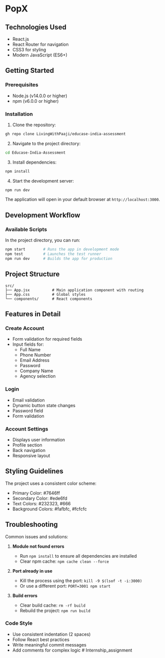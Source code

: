 # PopX





## Technologies Used

- React.js
- React Router for navigation
- CSS3 for styling
- Modern JavaScript (ES6+)



## Getting Started

### Prerequisites

- Node.js (v14.0.0 or higher)
- npm (v6.0.0 or higher)

### Installation

1. Clone the repository:
```bash
gh repo clone LivingWithPaaji/educase-india-assessment
```

2. Navigate to the project directory:
```bash
cd Educase-India-Assessment
```

3. Install dependencies:
```bash
npm install
```

4. Start the development server:
```bash
npm run dev
```

The application will open in your default browser at `http://localhost:3000`.

## Development Workflow

### Available Scripts

In the project directory, you can run:

```bash
npm start        # Runs the app in development mode
npm test         # Launches the test runner
npm run dev      # Builds the app for production
```

## Project Structure

```
src/
├── App.jsx          # Main application component with routing
├── App.css          # Global styles
└── components/      # React components
```

## Features in Detail

### Create Account
- Form validation for required fields
- Input fields for:
  - Full Name
  - Phone Number
  - Email Address
  - Password
  - Company Name
  - Agency selection

### Login
- Email validation
- Dynamic button state changes
- Password field
- Form validation

### Account Settings
- Displays user information
- Profile section
- Back navigation
- Responsive layout

## Styling Guidelines

The project uses a consistent color scheme:
- Primary Color: #7646ff
- Secondary Color: #ede6fd
- Text Colors: #232323, #666
- Background Colors: #fafbfc, #fcfcfc

## Troubleshooting

Common issues and solutions:

1. **Module not found errors**
   - Run `npm install` to ensure all dependencies are installed
   - Clear npm cache: `npm cache clean --force`

2. **Port already in use**
   - Kill the process using the port: `kill -9 $(lsof -t -i:3000)`
   - Or use a different port: `PORT=3001 npm start`

3. **Build errors**
   - Clear build cache: `rm -rf build`
   - Rebuild the project: `npm run build`

### Code Style

- Use consistent indentation (2 spaces)
- Follow React best practices
- Write meaningful commit messages
- Add comments for complex logic
#   I n t e r n s h i p _ a s s i g n m e n t 
 
 
